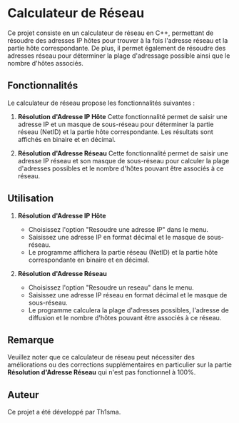 # Calculateur de Réseau

Ce projet consiste en un calculateur de réseau en C++, permettant de résoudre des adresses IP hôtes pour trouver à la fois l'adresse réseau et la partie hôte correspondante. De plus, il permet également de résoudre des adresses réseau pour déterminer la plage d'adressage possible ainsi que le nombre d'hôtes associés.

## Fonctionnalités

Le calculateur de réseau propose les fonctionnalités suivantes :

1. **Résolution d'Adresse IP Hôte**
   Cette fonctionnalité permet de saisir une adresse IP et un masque de sous-réseau pour déterminer la partie réseau (NetID) et la partie hôte correspondante. Les résultats sont affichés en binaire et en décimal.

2. **Résolution d'Adresse Réseau**
   Cette fonctionnalité permet de saisir une adresse IP réseau et son masque de sous-réseau pour calculer la plage d'adresses possibles et le nombre d'hôtes pouvant être associés à ce réseau.

## Utilisation

1. **Résolution d'Adresse IP Hôte**
   - Choisissez l'option "Resoudre une adresse IP" dans le menu.
   - Saisissez une adresse IP en format décimal et le masque de sous-réseau.
   - Le programme affichera la partie réseau (NetID) et la partie hôte correspondante en binaire et en décimal.

2. **Résolution d'Adresse Réseau**
   - Choisissez l'option "Resoudre un reseau" dans le menu.
   - Saisissez une adresse IP réseau en format décimal et le masque de sous-réseau.
   - Le programme calculera la plage d'adresses possibles, l'adresse de diffusion et le nombre d'hôtes pouvant être associés à ce réseau.

## Remarque

Veuillez noter que ce calculateur de réseau peut nécessiter des améliorations ou des corrections supplémentaires en particulier sur la partie **Résolution d'Adresse Réseau** qui n'est pas fonctionnel à 100%.

## Auteur

Ce projet a été développé par Th1sma.

